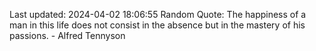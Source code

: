 Last updated: 2024-04-02 18:06:55
Random Quote: The happiness of a man in this life does not consist in the absence but in the mastery of his passions. - Alfred Tennyson